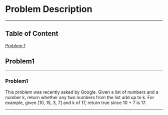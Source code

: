 # Problem Description

-----

## Table of Content
[Problem 1](#1)
## <a id='1'></a> Problem1


-----

### Problem1

This problem was recently asked by Google.
Given a list of numbers and a number k, return whether any two numbers from the list add up to k.
For example, given [10, 15, 3, 7] and k of 17, return true since 10 + 7 is 17.

-----

